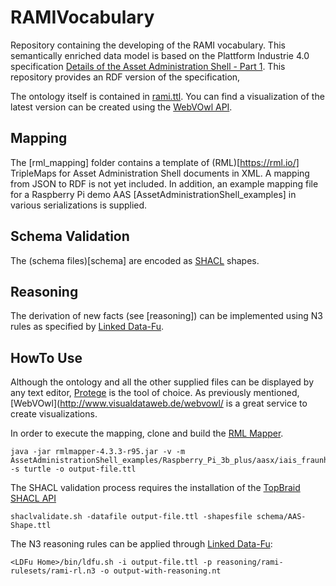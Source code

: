 # RAMIVocabulary
Repository containing the developing of the RAMI vocabulary. This semantically enriched data model is based 
on the Plattform Industrie 4.0 specification [Details of the Asset Administration Shell - Part 1](https://www.plattform-i40.de/PI40/Redaktion/DE/Downloads/Publikation/2018-verwaltungsschale-im-detail.html).
This repository provides an RDF version of the specification, 

The ontology itself is contained in [rami.ttl](rami.ttl). You can find a visualization of the latest version can be created using the 
[WebVOwl API](http://www.visualdataweb.de/webvowl/\#iri=https://raw.githubusercontent.com/i40-Tools/RAMIOntology/master/rami.ttl).


## Mapping
The [rml_mapping] folder contains a template of (RML)[https://rml.io/] TripleMaps for Asset Administration Shell documents in XML. A mapping from JSON to RDF is not yet included. 
In addition, an example mapping file for a Raspberry Pi demo AAS [AssetAdministrationShell_examples] in various serializations is supplied.


## Schema Validation
The (schema files)[schema] are encoded as [SHACL](https://www.w3.org/TR/shacl/) shapes. 


## Reasoning
The derivation of new facts (see [reasoning]) can be implemented using N3 rules as specified by [Linked Data-Fu](https://linked-data-fu.github.io/).


## HowTo Use
Although the ontology and all the other supplied files can be displayed by any text editor, [Protege](http://protege.stanford.edu/) is the tool of choice. As previously mentioned,
[WebVOwl](http://www.visualdataweb.de/webvowl/ is a great service to create visualizations. 

In order to execute the mapping, clone and build the [RML Mapper](https://github.com/RMLio/rmlmapper-java). 

```
java -jar rmlmapper-4.3.3-r95.jar -v -m AssetAdministrationShell_examples/Raspberry_Pi_3b_plus/aasx/iais_fraunhofer_de_en_aas_examples/iais_fraunhofer_de_en_aas_examples_raspberry_pi_3b_plus.aas.xml -s turtle -o output-file.ttl
```

The SHACL validation process requires the installation of the [TopBraid SHACL API](https://github.com/TopQuadrant/shacl) 
```
shaclvalidate.sh -datafile output-file.ttl -shapesfile schema/AAS-Shape.ttl
```

The N3 reasoning rules can be applied through [Linked Data-Fu](https://linked-data-fu.github.io/):
```
<LDFu Home>/bin/ldfu.sh -i output-file.ttl -p reasoning/rami-rulesets/rami-rl.n3 -o output-with-reasoning.nt
```
